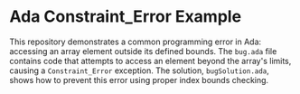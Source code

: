 # Ada Constraint_Error Example

This repository demonstrates a common programming error in Ada: accessing an array element outside its defined bounds.  The `bug.ada` file contains code that attempts to access an element beyond the array's limits, causing a `Constraint_Error` exception.  The solution, `bugSolution.ada`, shows how to prevent this error using proper index bounds checking.